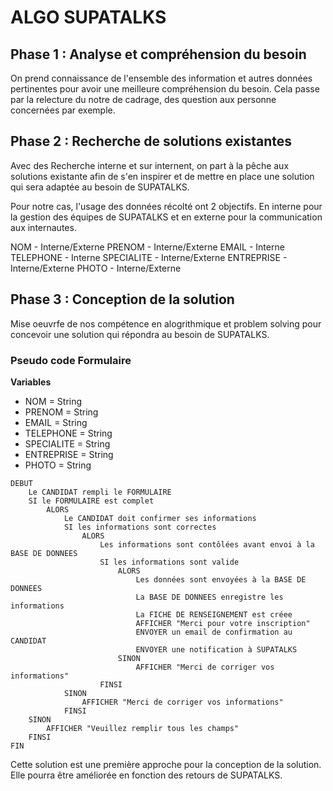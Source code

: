 # ALGO SUPATALKS

## Phase 1 : Analyse et compréhension du besoin

On prend connaissance de l'ensemble des information et autres données pertinentes pour avoir une meilleure compréhension du besoin. Cela passe par la relecture du notre de cadrage, des question aux personne concernées par exemple.

## Phase 2 : Recherche de solutions existantes

Avec des Recherche interne et sur internent, on part à la pêche aux solutions existante afin de s'en inspirer et de mettre en place une solution qui sera adaptée au besoin de SUPATALKS.

Pour notre cas, l'usage des données récolté ont 2 objectifs. En interne pour la gestion des équipes de SUPATALKS et en externe pour la communication aux internautes.

NOM - Interne/Externe
PRENOM - Interne/Externe
EMAIL - Interne
TELEPHONE - Interne
SPECIALITE - Interne/Externe
ENTREPRISE - Interne/Externe
PHOTO - Interne/Externe

## Phase 3 : Conception de la solution

Mise oeuvrfe de nos compétence en alogrithmique et problem solving pour concevoir une solution qui répondra au besoin de SUPATALKS.


### Pseudo code Formulaire

**Variables**

- NOM = String
- PRENOM = String
- EMAIL = String
- TELEPHONE = String
- SPECIALITE = String
- ENTREPRISE = String
- PHOTO = String

```
DEBUT
    Le CANDIDAT rempli le FORMULAIRE
    SI le FORMULAIRE est complet
        ALORS
            Le CANDIDAT doit confirmer ses informations
            SI les informations sont correctes
                ALORS
                    Les informations sont contôlées avant envoi à la BASE DE DONNEES
                    SI les informations sont valide
                        ALORS
                            Les données sont envoyées à la BASE DE DONNEES
                            La BASE DE DONNEES enregistre les informations
                            La FICHE DE RENSEIGNEMENT est créee
                            AFFICHER "Merci pour votre inscription"
                            ENVOYER un email de confirmation au CANDIDAT
                            ENVOYER une notification à SUPATALKS
                        SINON
                            AFFICHER "Merci de corriger vos informations"
                    FINSI
            SINON
                AFFICHER "Merci de corriger vos informations"
            FINSI
    SINON
        AFFICHER "Veuillez remplir tous les champs"
    FINSI
FIN
```

Cette solution est une première approche pour la conception de la solution. Elle pourra être améliorée en fonction des retours de SUPATALKS.
